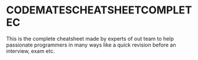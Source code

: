 # CODEMATESCHEATSHEETCOMPLETEC
This is the complete cheatsheet made by experts of out team to help passionate programmers in many ways like a quick revision before an interview, exam etc.
